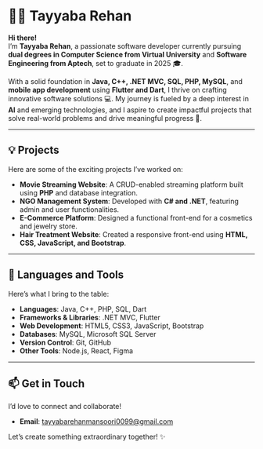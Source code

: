 # 👩‍💻 Tayyaba Rehan  

**Hi there!**  
I’m **Tayyaba Rehan**, a passionate software developer currently pursuing **dual degrees in Computer Science from Virtual University** and **Software Engineering from Aptech**, set to graduate in 2025 🎓.  

With a solid foundation in **Java, C++, .NET MVC, SQL, PHP, MySQL**, and **mobile app development** using **Flutter and Dart**, I thrive on crafting innovative software solutions 💻. My journey is fueled by a deep interest in **AI** and emerging technologies, and I aspire to create impactful projects that solve real-world problems and drive meaningful progress 🚀.  

---

## 💡 **Projects**  
Here are some of the exciting projects I’ve worked on:  
- **Movie Streaming Website**: A CRUD-enabled streaming platform built using **PHP** and database integration.  
- **NGO Management System**: Developed with **C# and .NET**, featuring admin and user functionalities.  
- **E-Commerce Platform**: Designed a functional front-end for a cosmetics and jewelry store.  
- **Hair Treatment Website**: Created a responsive front-end using **HTML, CSS, JavaScript, and Bootstrap**.  

---

## 🔧 **Languages and Tools**  

Here’s what I bring to the table:  
- **Languages**: Java, C++, PHP, SQL, Dart  
- **Frameworks & Libraries**: .NET MVC, Flutter  
- **Web Development**: HTML5, CSS3, JavaScript, Bootstrap  
- **Databases**: MySQL, Microsoft SQL Server  
- **Version Control**: Git, GitHub  
- **Other Tools**: Node.js, React, Figma  

---

## 📫 **Get in Touch**  
I’d love to connect and collaborate!  
- **Email**: [tayyabarehanmansoori0099@gmail.com](mailto:tayyabarehanmansoori0099@gmail.com)  

Let’s create something extraordinary together! ✨
